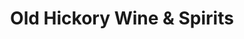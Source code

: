 ---
title: "Old Hickory Wine & Spirits"
url: /nashville-davidson/old-hickory-wine-and-spirits/
shop: alcohol
---
